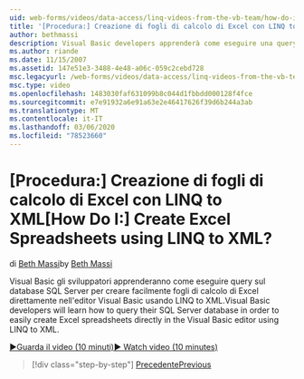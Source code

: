 ```yaml
---
uid: web-forms/videos/data-access/linq-videos-from-the-vb-team/how-do-i-create-excel-spreadsheets-using-linq-to-xml
title: '[Procedura:] Creazione di fogli di calcolo di Excel con LINQ to XML | Microsoft Docs'
author: bethmassi
description: Visual Basic developers apprenderà come eseguire una query sul database SQL Server per creare facilmente fogli di calcolo di Excel direttamente nell'editor Visual Basic US...
ms.author: riande
ms.date: 11/15/2007
ms.assetid: 147e51e3-3488-4e48-a06c-059c2cebd728
msc.legacyurl: /web-forms/videos/data-access/linq-videos-from-the-vb-team/how-do-i-create-excel-spreadsheets-using-linq-to-xml
msc.type: video
ms.openlocfilehash: 1483030faf631099b8c044d1fbbdd000128f4fce
ms.sourcegitcommit: e7e91932a6e91a63e2e46417626f39d6b244a3ab
ms.translationtype: MT
ms.contentlocale: it-IT
ms.lasthandoff: 03/06/2020
ms.locfileid: "78523660"
---
```

# <a name="how-do-i-create-excel-spreadsheets-using-linq-to-xml"></a><span data-ttu-id="7f36f-104">[Procedura:] Creazione di fogli di calcolo di Excel con LINQ to XML</span><span class="sxs-lookup"><span data-stu-id="7f36f-104">[How Do I:] Create Excel Spreadsheets using LINQ to XML?</span></span>

<span data-ttu-id="7f36f-105">di [Beth Massi](https://github.com/bethmassi)</span><span class="sxs-lookup"><span data-stu-id="7f36f-105">by [Beth Massi](https://github.com/bethmassi)</span></span>

<span data-ttu-id="7f36f-106">Visual Basic gli sviluppatori apprenderanno come eseguire query sul database SQL Server per creare facilmente fogli di calcolo di Excel direttamente nell'editor Visual Basic usando LINQ to XML.</span><span class="sxs-lookup"><span data-stu-id="7f36f-106">Visual Basic developers will learn how to query their SQL Server database in order to easily create Excel spreadsheets directly in the Visual Basic editor using LINQ to XML.</span></span>

[<span data-ttu-id="7f36f-107">&#9654;Guarda il video (10 minuti)</span><span class="sxs-lookup"><span data-stu-id="7f36f-107">&#9654; Watch video (10 minutes)</span></span>](https://channel9.msdn.com/Blogs/ASP-NET-Site-Videos/how-do-i-create-excel-spreadsheets-using-linq-to-xml)

> [!div class="step-by-step"]
> [<span data-ttu-id="7f36f-108">Precedente</span><span class="sxs-lookup"><span data-stu-id="7f36f-108">Previous</span></span>](how-do-i-create-xml-documents-from-sql-data.md)
